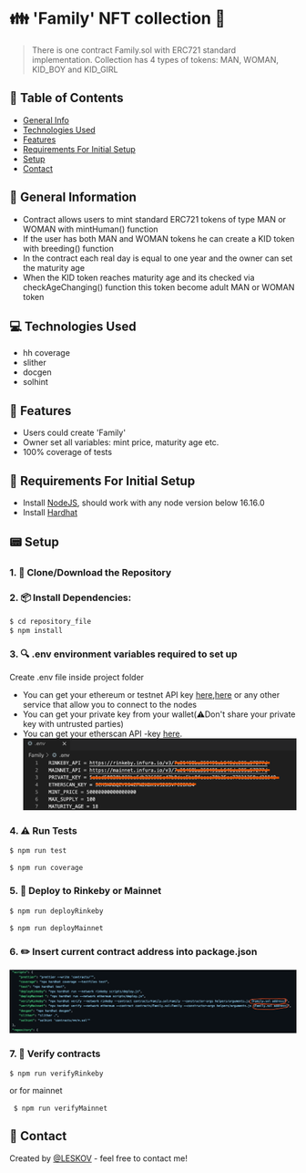 # 👪 'Family' NFT collection 👫
> There is one contract Family.sol with ERC721 standard implementation. Collection has 4 types of tokens: MAN, WOMAN, KID_BOY and KID_GIRL


## 📁 Table of Contents
* [General Info](#-general-information)
* [Technologies Used](#-technologies-used)
* [Features](#-features)
* [Requirements For Initial Setup](#-requirements-for-initial-setup)
* [Setup](#-setup)
* [Contact](#-contact)



## 🚩 General Information
- Contract allows users to mint standard ERC721 tokens of type MAN or WOMAN with mintHuman() function
- If the user has both MAN and WOMAN tokens he can create a KID token with breeding() function
- In the contract each real day is equal to one year and the owner can set the maturity age
- When the KID token reaches maturity age and its checked via checkAgeChanging() function this token become adult MAN or WOMAN token

 
## 💻 Technologies Used
- hh coverage
- slither
- docgen
- solhint

## 🌟 Features
- Users could create 'Family'
- Owner set all variables: mint price, maturity age etc.
- 100% coverage of tests

## 👀 Requirements For Initial Setup
- Install [NodeJS](https://nodejs.org/en/), should work with any node version below 16.16.0
- Install [Hardhat](https://hardhat.org/)

## 📟 Setup
### 1. 💾 Clone/Download the Repository
### 2. 📦 Install Dependencies:
```
$ cd repository_file
$ npm install
```
### 3. 🔍  .env environment variables required to set up
Create .env file inside project folder
- You can get your ethereum or testnet API key [here](https://infura.io/dashboard/ethereum),[here](https://www.alchemy.com) or any other service that allow you to connect to the nodes
- You can get your private key from your wallet(⚠️Don't share your private key with untrusted parties) 
- You can get your etherscan API -key [here](https://etherscan.io/myapikey).
![Example screenshot](./helpers/Screenshot8.png)

### 4. ⚠️  Run Tests
```
$ npm run test
```

```
$ npm run coverage
```

### 5. 🚀 Deploy to Rinkeby or Mainnet
```
$ npm run deployRinkeby
``` 
```
$ npm run deployMainnet 
``` 

### 6. ✏️ Insert current contract address into package.json
![Example screenshot](./helpers/Screenshot7.png)

### 7. 📜 Verify contracts
```
$ npm run verifyRinkeby
```

or for mainnet

```
 $ npm run verifyMainnet
```


## 💬 Contact
Created by [@LESKOV](https://www.linkedin.com/in/ivan-lieskov-4b5664189/) - feel free to contact me!

